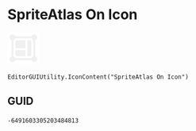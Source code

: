 # SpriteAtlas On Icon
![](/img/SpriteAtlas%20On%20Icon.png)

``` CSharp
EditorGUIUtility.IconContent("SpriteAtlas On Icon")
```
## GUID
```
-6491603305203484813
```
